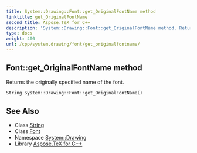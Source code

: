 ```yaml
---
title: System::Drawing::Font::get_OriginalFontName method
linktitle: get_OriginalFontName
second_title: Aspose.TeX for C++
description: 'System::Drawing::Font::get_OriginalFontName method. Returns the originally specified name of the font in C++.'
type: docs
weight: 400
url: /cpp/system.drawing/font/get_originalfontname/
---
```

## Font::get_OriginalFontName method


Returns the originally specified name of the font.

```cpp
String System::Drawing::Font::get_OriginalFontName()
```

## See Also

* Class [String](../../../system/string/)
* Class [Font](../)
* Namespace [System::Drawing](../../)
* Library [Aspose.TeX for C++](../../../)
